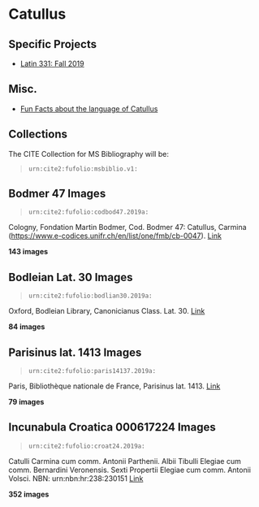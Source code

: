 

# Catullus

## Specific Projects

- [Latin 331: Fall 2019](https://github.com/Furman-University-Editions/Catullus/blob/master/projects/latin331.md)

## Misc.

- [Fun Facts about the language of Catullus](https://github.com/Furman-University-Editions/Catullus/blob/master/Catullus64_fun_facts.md)

## Collections

The CITE Collection for MS Bibliography will be:

> `urn:cite2:fufolio:msbiblio.v1:`

## Bodmer 47 Images

> `urn:cite2:fufolio:codbod47.2019a:`

Cologny, Fondation Martin Bodmer, Cod. Bodmer 47: Catullus, Carmina (https://www.e-codices.unifr.ch/en/list/one/fmb/cb-0047). [Link](https://www.e-codices.unifr.ch/en/searchresult/list/one/fmb/cb-0047)

**143 images**

## Bodleian Lat. 30 Images

> `urn:cite2:fufolio:bodlian30.2019a:`

Oxford, Bodleian Library, Canonicianus Class. Lat. 30. [Link](http://www.catullusonline.org/CatullusOnline/?dir=list_of_manuscripts&type=o) 

**84 images**

## Parisinus lat. 1413 Images

> `urn:cite2:fufolio:paris14137.2019a:`

Paris, Bibliothèque nationale de France, Parisinus lat. 1413. [Link](http://www.catullusonline.org/CatullusOnline/?dir=list_of_manuscripts&type=g) 

**79 images**

## Incunabula Croatica 000617224 Images

> `urn:cite2:fufolio:croat24.2019a:`

Catulli Carmina cum comm. Antonii Parthenii. Albii Tibulli Elegiae cum comm. Bernardini Veronensis. Sexti Propertii Elegiae cum comm. Antonii Volsci. 	NBN: urn:nbn:hr:238:230151 [Link](https://digitalna.nsk.hr/pb/?object=info&id=10587)

**352 images**
